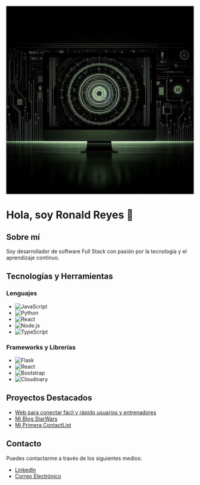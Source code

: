 <img src="/Designer.jpeg" align="center" alt="ronalse GitHub README header image">

# Hola, soy Ronald Reyes 👋

## Sobre mí

Soy desarrollador de software Full Stack con pasión por la tecnología y el aprendizaje continuo.

## Tecnologías y Herramientas

### Lenguajes

- ![JavaScript](https://img.shields.io/badge/-JavaScript-F7DF1E?style=flat-square&logo=javascript&logoColor=black)
- ![Python](https://img.shields.io/badge/-Python-3776AB?style=flat-square&logo=python&logoColor=white)
- ![React](https://img.shields.io/badge/-React-61DAFB?style=flat-square&logo=react&logoColor=white)
- ![Node.js](https://img.shields.io/badge/-Node.js-339933?style=flat-square&logo=node.js&logoColor=white)
- ![TypeScript](https://img.shields.io/badge/-TypeScript-3178C6?style=flat-square&logo=typescript&logoColor=white)

### Frameworks y Librerías

- ![Flask](https://img.shields.io/badge/-Flask-000000?style=flat-square&logo=flask&logoColor=white)
- ![React](https://img.shields.io/badge/-React-61DAFB?style=flat-square&logo=react&logoColor=white)
- ![Bootstrap](https://img.shields.io/badge/-Bootstrap-563D7C?style=flat-square&logo=bootstrap&logoColor=white)
- ![Cloudinary](https://img.shields.io/badge/-Cloudinary-3448C5?style=flat-square&logo=cloudinary&logoColor=white)

## Proyectos Destacados

- [Web para conectar fácil y rápido usuarios y entrenadores](https://github.com/ronalse/Team-Dinamita-FitTitans)
- [Mi Blog StarWars](https://github.com/juanperez/mi-blog)
- [Mi Primera ContactList](https://github.com/ronalse/ContListRonalse)

## Contacto

Puedes contactarme a través de los siguientes medios:

- [LinkedIn](https://www.linkedin.com/in/ronaldreyes97/)
- [Correo Electrónico](mailto:ronaldreyes97@hotmail.com)
